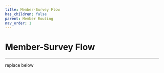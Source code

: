 ```yaml
---
title: Member-Survey Flow 
has_children: false
parent: Member Routing
nav_order: 1
---
```



# Member-Survey Flow


---

replace below 
